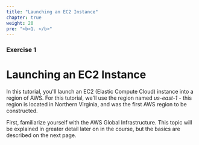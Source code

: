 ```yaml
---
title: "Launching an EC2 Instance"
chapter: true
weight: 20
pre: "<b>1. </b>"
---
```


### Exercise 1

# Launching an EC2 Instance
In this tutorial, you'll launch an EC2 (Elastic Compute Cloud) instance into a region of AWS.
For this tutorial, we'll use the region named _us-east-1_ - this region is located in Northern Virginia, and was
the first AWS region to be constructed. 

First, familiarize yourself with the AWS Global Infrastructure. This topic will be explained in greater detail
later on in the course, but the basics are described on the next page.